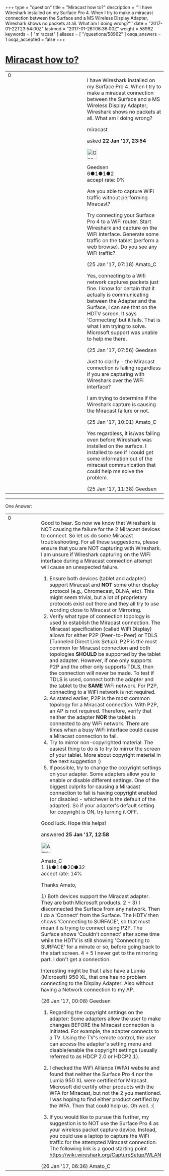 +++
type = "question"
title = "Miracast how to?"
description = '''I have Wireshark installed on my Surface Pro 4. When I try to make a miracast connection between the Surface and a MS Wireless Display Adapter, Wireshark shows no packets at all. What am I doing wrong?'''
date = "2017-01-22T23:54:00Z"
lastmod = "2017-01-26T06:36:00Z"
weight = 58962
keywords = [ "miracast" ]
aliases = [ "/questions/58962" ]
osqa_answers = 1
osqa_accepted = false
+++

<div class="headNormal">

# [Miracast how to?](/questions/58962/miracast-how-to)

</div>

<div id="main-body">

<div id="askform">

<table id="question-table" style="width:100%;"><colgroup><col style="width: 50%" /><col style="width: 50%" /></colgroup><tbody><tr class="odd"><td style="width: 30px; vertical-align: top"><div class="vote-buttons"><span id="post-58962-upvote" class="ajax-command post-vote up" rel="nofollow" title="I like this post (click again to cancel)"> </span><div id="post-58962-score" class="post-score" title="current number of votes">0</div><span id="post-58962-downvote" class="ajax-command post-vote down" rel="nofollow" title="I dont like this post (click again to cancel)"> </span> <span id="favorite-mark" class="ajax-command favorite-mark" rel="nofollow" title="mark/unmark this question as favorite (click again to cancel)"> </span><div id="favorite-count" class="favorite-count"></div></div></td><td><div id="item-right"><div class="question-body"><p>I have Wireshark installed on my Surface Pro 4. When I try to make a miracast connection between the Surface and a MS Wireless Display Adapter, Wireshark shows no packets at all. What am I doing wrong?</p></div><div id="question-tags" class="tags-container tags"><span class="post-tag tag-link-miracast" rel="tag" title="see questions tagged &#39;miracast&#39;">miracast</span></div><div id="question-controls" class="post-controls"></div><div class="post-update-info-container"><div class="post-update-info post-update-info-user"><p>asked <strong>22 Jan '17, 23:54</strong></p><img src="https://secure.gravatar.com/avatar/9dc8b9edd0a4e0b358c3d1e87754f223?s=32&amp;d=identicon&amp;r=g" class="gravatar" width="32" height="32" alt="Geedsen&#39;s gravatar image" /><p><span>Geedsen</span><br />
<span class="score" title="6 reputation points">6</span><span title="1 badges"><span class="badge1">●</span><span class="badgecount">1</span></span><span title="1 badges"><span class="silver">●</span><span class="badgecount">1</span></span><span title="2 badges"><span class="bronze">●</span><span class="badgecount">2</span></span><br />
<span class="accept_rate" title="Rate of the user&#39;s accepted answers">accept rate:</span> <span title="Geedsen has no accepted answers">0%</span></p></div></div><div id="comments-container-58962" class="comments-container"><span id="59045"></span><div id="comment-59045" class="comment"><div id="post-59045-score" class="comment-score"></div><div class="comment-text"><p>Are you able to capture WiFi traffic without performing Miracast?</p><p>Try connecting your Surface Pro 4 to a WiFi router. Start Wireshark and capture on the WiFi interface. Generate some traffic on the tablet (perform a web browse). Do you see any WiFi traffic?</p></div><div id="comment-59045-info" class="comment-info"><span class="comment-age">(25 Jan '17, 07:18)</span> <span class="comment-user userinfo">Amato_C</span></div></div><span id="59046"></span><div id="comment-59046" class="comment"><div id="post-59046-score" class="comment-score"></div><div class="comment-text"><p>Yes, connecting to a Wifi network captures packets just fine. I know for certain that it actually is communicating between the Adapter and the Surface, I can see that on the HDTV screen. It says 'Connecting' but it fails. That is what I am trying to solve. Microsoft support was unable to help me there.</p></div><div id="comment-59046-info" class="comment-info"><span class="comment-age">(25 Jan '17, 07:56)</span> <span class="comment-user userinfo">Geedsen</span></div></div><span id="59053"></span><div id="comment-59053" class="comment"><div id="post-59053-score" class="comment-score"></div><div class="comment-text"><p>Just to clarify - the Miracast connection is failing regardless if you are capturing with Wireshark over the WiFi interface?</p><p>I am trying to determine if the Wireshark capture is causing the Miracast failure or not.</p></div><div id="comment-59053-info" class="comment-info"><span class="comment-age">(25 Jan '17, 10:01)</span> <span class="comment-user userinfo">Amato_C</span></div></div><span id="59061"></span><div id="comment-59061" class="comment"><div id="post-59061-score" class="comment-score"></div><div class="comment-text"><p>Yes regardless, it is/was failing even before Wireshark was installed on the surface. I installed to see if I could get some information out of the miracast communication that could help me solve the problem.</p></div><div id="comment-59061-info" class="comment-info"><span class="comment-age">(25 Jan '17, 11:38)</span> <span class="comment-user userinfo">Geedsen</span></div></div></div><div id="comment-tools-58962" class="comment-tools"></div><div class="clear"></div><div id="comment-58962-form-container" class="comment-form-container"></div><div class="clear"></div></div></td></tr></tbody></table>

------------------------------------------------------------------------

<div class="tabBar">

<span id="sort-top"></span>

<div class="headQuestions">

One Answer:

</div>

</div>

<span id="59063"></span>

<div id="answer-container-59063" class="answer">

<table style="width:100%;"><colgroup><col style="width: 50%" /><col style="width: 50%" /></colgroup><tbody><tr class="odd"><td style="width: 30px; vertical-align: top"><div class="vote-buttons"><span id="post-59063-upvote" class="ajax-command post-vote up" rel="nofollow" title="I like this post (click again to cancel)"> </span><div id="post-59063-score" class="post-score" title="current number of votes">0</div><span id="post-59063-downvote" class="ajax-command post-vote down" rel="nofollow" title="I dont like this post (click again to cancel)"> </span></div></td><td><div class="item-right"><div class="answer-body"><p>Good to hear. So now we know that Wireshark is NOT causing the failure for the 2 Miracast devices to connect. So let us do some Miracast troubleshooting. For all these suggestions, please ensure that you are NOT capturing with Wireshark. I am unsure if Wireshark capturing on the WiFi interface during a Miracast connection attempt will cause an unexpected failure.</p><ol><li>Ensure both devices (tablet and adapter) support Miracast and <strong>NOT</strong> some other display protocol (e.g., Chromecast, DLNA, etc). This might seem trivial, but a lot of proprietary protocols exist out there and they all try to use wording close to Miracast or Mirroring.</li><li>Verify what type of connection topology is used to establish the Miracast connection. The Miracast specification (called WiFi Display) allows for either P2P (Peer-to-Peer) or TDLS (Tunneled Direct Link Setup). P2P is the most common for Miracast connection and both topologies <strong>SHOULD</strong> be supported by the tablet and adapter. However, if one only supports P2P and the other only supports TDLS, then the connection will never be made. To test if TDLS is used, connect both the adapter and the tablet to the <strong>SAME</strong> WiFi network. For P2P, connecting to a WiFi network is not required.</li><li>As stated earlier, P2P is the most common topology for a Miracast connection. With P2P, an AP is not required. Therefore, verify that neither the adapter <strong>NOR</strong> the tablet is connected to any WiFi network. There are times when a busy WiFi interface could cause a Miracast connection to fail.</li><li>Try to mirror non-copyrighted material. The easiest thing to do is to try to mirror the screen of your tablet. More about copyright material in the next suggestion :)</li><li>If possible, try to change the copyright settings on your adapter. Some adapters allow you to enable or disable different settings. One of the biggest culprits for causing a Miracast connection to fail is having copyright enabled (or disabled - whichever is the default of the adapter). So if your adapter's default setting for copyright is ON, try turning it OFF.</li></ol><p>Good luck. Hope this helps!</p></div><div class="answer-controls post-controls"></div><div class="post-update-info-container"><div class="post-update-info post-update-info-user"><p>answered <strong>25 Jan '17, 12:58</strong></p><img src="https://secure.gravatar.com/avatar/d9cf592a79eafbc3b2a8b3f38cf38362?s=32&amp;d=identicon&amp;r=g" class="gravatar" width="32" height="32" alt="Amato_C&#39;s gravatar image" /><p><span>Amato_C</span><br />
<span class="score" title="1098 reputation points"><span>1.1k</span></span><span title="14 badges"><span class="badge1">●</span><span class="badgecount">14</span></span><span title="20 badges"><span class="silver">●</span><span class="badgecount">20</span></span><span title="32 badges"><span class="bronze">●</span><span class="badgecount">32</span></span><br />
<span class="accept_rate" title="Rate of the user&#39;s accepted answers">accept rate:</span> <span title="Amato_C has 15 accepted answers">14%</span></p></div></div><div id="comments-container-59063" class="comments-container"><span id="59075"></span><div id="comment-59075" class="comment"><div id="post-59075-score" class="comment-score"></div><div class="comment-text"><p>Thanks Amato,</p><p>1) Both devices support the Miracast adapter. They are both Microsoft products. 2 + 3) I disconnected the Surface from any network. Then I do a 'Connect' from the Surface. The HDTV then shows 'Connecting to SURFACE', so that must mean it is trying to connect using P2P. The Surface shows 'Couldn't connect' after some time while the HDTV is still showing 'Connecting to SURFACE' for a minute or so, before going back to the start screen. 4 + 5 I never get to the mirroring part. I don't get a connection.</p><p>Interesting might be that I also have a Lumia (Microsoft) 950 XL, that one has no problem connecting to the Display Adapter. Also without having a Network connection to my AP.</p></div><div id="comment-59075-info" class="comment-info"><span class="comment-age">(26 Jan '17, 00:08)</span> <span class="comment-user userinfo">Geedsen</span></div></div><span id="59079"></span><div id="comment-59079" class="comment"><div id="post-59079-score" class="comment-score"></div><div class="comment-text"><ol><li><p>Regarding the copyright settings on the adapter: Some adapters allow the user to make changes BEFORE the Miracast connection is initiated. For example, the adapter connects to a TV. Using the TV's remote control, the user can access the adapter's setting menu and disable/enable the copyright settings (usually referred to as HDCP 2.0 or HDCP2.1).</p></li><li><p>I checked the WiFi Alliance (WFA) website and found that neither the Surface Pro 4 nor the Lumia 950 XL were certified for Miracast. Microsoft did certify other products with the WFA for Miracast, but not the 2 you mentioned. I was hoping to find either product certified by the WFA. Then that could help us. Oh well. :(</p></li><li><p>If you would like to pursue this further, my suggestion is to NOT use the Surface Pro 4 as your wireless packet capture device. Instead, you could use a laptop to capture the WiFi traffic for the attempted Miracast connection. The following link is a good starting point: <a href="https://wiki.wireshark.org/CaptureSetup/WLAN">https://wiki.wireshark.org/CaptureSetup/WLAN</a></p></li></ol></div><div id="comment-59079-info" class="comment-info"><span class="comment-age">(26 Jan '17, 06:36)</span> <span class="comment-user userinfo">Amato_C</span></div></div></div><div id="comment-tools-59063" class="comment-tools"></div><div class="clear"></div><div id="comment-59063-form-container" class="comment-form-container"></div><div class="clear"></div></div></td></tr></tbody></table>

</div>

<div class="paginator-container-left">

</div>

</div>

</div>

